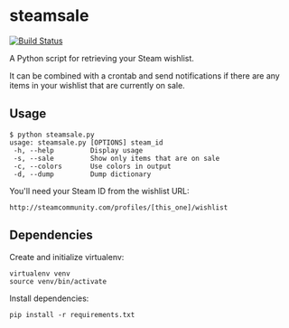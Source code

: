 # steamsale

[![Build Status](https://travis-ci.org/mpolden/steamsale.svg?branch=master)](https://travis-ci.org/mpolden/steamsale)

A Python script for retrieving your Steam wishlist.

It can be combined with a crontab and send notifications if there are any items
in your wishlist that are currently on sale.

## Usage

    $ python steamsale.py
    usage: steamsale.py [OPTIONS] steam_id
     -h, --help         Display usage
     -s, --sale         Show only items that are on sale
     -c, --colors       Use colors in output
     -d, --dump         Dump dictionary

You'll need your Steam ID from the wishlist URL:

    http://steamcommunity.com/profiles/[this_one]/wishlist

## Dependencies

Create and initialize virtualenv:

    virtualenv venv
    source venv/bin/activate

Install dependencies:

    pip install -r requirements.txt
